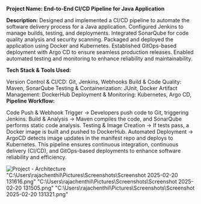 **Project Name: End-to-End CI/CD Pipeline for Java Application**

**Description:**
Designed and implemented a CI/CD pipeline to automate the software delivery process for a Java application. Configured Jenkins to manage builds, testing, and deployments. Integrated SonarQube for code quality analysis and security scanning. Packaged and deployed the application using Docker and Kubernetes. Established GitOps-based deployment with Argo CD to ensure seamless production releases. Enabled automated testing and monitoring to enhance reliability and maintainability.

**Tech Stack & Tools Used:**

Version Control & CI/CD: Git, Jenkins, Webhooks
Build & Code Quality: Maven, SonarQube
Testing & Containerization: JUnit, Docker
Artifact Management: DockerHub
Deployment & Monitoring: Kubernetes, Argo CD, 
**Pipeline Workflow:**

Code Push & Webhook Trigger → Developers push code to Git, triggering Jenkins.
Build & Analysis → Maven compiles the code, and SonarQube performs static code analysis.
Testing & Image Creation → If tests pass, a Docker image is built and pushed to DockerHub.
Automated Deployment → ArgoCD detects image updates in the manifest repo and deploys to Kubernetes.
This pipeline ensures continuous integration, continuous delivery (CI/CD), and GitOps-based deployments to enhance software reliability and efficiency.

![Project - Architecture](https://github.com/user-attachments/assets/7db647b7-0524-4af0-ba5b-155b5a1fe38d)
"C:\Users\rajachenthil\Pictures\Screenshots\Screenshot 2025-02-20 131616.png"
"C:\Users\rajachenthil\Pictures\Screenshots\Screenshot 2025-02-20 131505.png"
"C:\Users\rajachenthil\Pictures\Screenshots\Screenshot 2025-02-20 131321.png"
